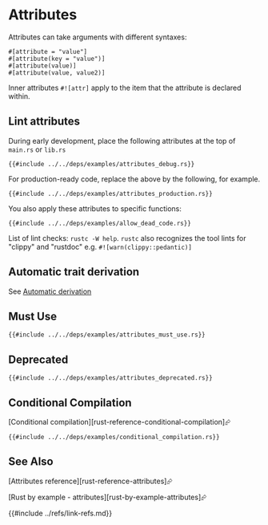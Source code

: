 # Attributes

Attributes can take arguments with different syntaxes:

```rust,editable,ignore
#[attribute = "value"]
#[attribute(key = "value")]
#[attribute(value)]
#[attribute(value, value2)]
```

Inner attributes `#![attr]` apply to the item that the attribute is declared within.

## Lint attributes

During early development, place the following attributes at the top of `main.rs` or `lib.rs`

```rust,editable
{{#include ../../deps/examples/attributes_debug.rs}}
```

For production-ready code, replace the above by the following, for example.

```rust,editable
{{#include ../../deps/examples/attributes_production.rs}}
```

You also apply these attributes to specific functions:

```rust,editable
{{#include ../../deps/examples/allow_dead_code.rs}}
```

List of lint checks: `rustc -W help`. `rustc` also recognizes the tool lints for "clippy" and "rustdoc" e.g. `#![warn(clippy::pedantic)]`

## Automatic trait derivation

See [Automatic derivation](../concerns/derive.md)

## Must Use

```rust,editable
{{#include ../../deps/examples/attributes_must_use.rs}}
```

## Deprecated

```rust,editable
{{#include ../../deps/examples/attributes_deprecated.rs}}
```

## Conditional Compilation

[Conditional compilation][rust-reference-conditional-compilation]⮳

```rust,editable
{{#include ../../deps/examples/conditional_compilation.rs}}
```

## See Also

[Attributes reference][rust-reference-attributes]⮳

[Rust by example - attributes][rust-by-example-attributes]⮳

{{#include ../refs/link-refs.md}}
